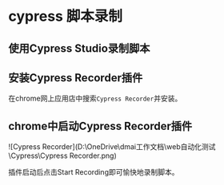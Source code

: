 # cypress 脚本录制

## 使用Cypress Studio录制脚本





## 安装Cypress Recorder插件

在chrome网上应用店中搜索`Cypress Recorder`并安装。

## chrome中启动Cypress Recorder插件

![Cypress Recorder](D:\OneDrive\dmai工作文档\web自动化测试\Cypress\Cypress Recorder.png)

插件启动后点击Start Recording即可愉快地录制脚本。